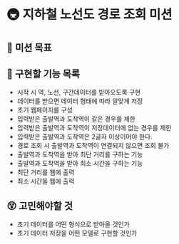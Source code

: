 # 🚇 지하철 노선도 경로 조회 미션

## 🎯 미션 목표

## 📝 구현할 기능 목록

- 시작 시 역, 노선, 구간데이터를 받아오도록 구현
- 데이터를 받으면 데이터 형태에 따라 알맞게 저장
- 초기 웹페이지를 구성
- 입력받은 출발역과 도착역이 같은 경우를 제한
- 입력받은 출발역과 도착역이 저장데이터에 없는 경우를 제한
- 입력받은 출발역과 도착역은 2글자 이상이어야 한다.
- 경로 조회 시 출발역과 도착역이 연결되지 않으면 조회 불가
- 출발역과 도착역을 받아 최단 거리를 구하는 기능
- 출발역과 도착역을 받아 최소 시간을 구하는 기능
- 최단 거리를 웹에 출력
- 최소 시간을 웹에 출력

## 😵 고민해야할 것

- 초기 데이터를 어떤 형식으로 받아올 것인가
- 초기 데이터 저장을 어떤 모델로 구현할 것인가